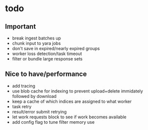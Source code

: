 

# todo

## Important
- break ingest batches up
- chunk input to yara jobs
- don't save in expired/nearly expired groups
- worker loss detection/task timeout
- filter or bundle large response sets

## Nice to have/performance
- add tracing
- use blob cache for indexing to prevent upload+delete immidately followed by download
- keep a cache of which indices are assigned to what worker
- task retry
- result/error submit retrying
- let work requests block to see if work becomes available
- add config flag to tune filter memory use